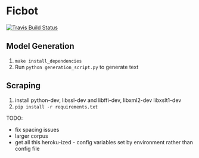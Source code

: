 Ficbot 
=======

[![Travis Build Status](https://travis-ci.org/thedeadparrot/ficbot.svg?branch=master)](https://travis-ci.org/thedeadparrot/ficbot)

Model Generation
----------------
1. `make install_dependencies`
2. Run `python generation_script.py` to generate text

Scraping
--------
1. install python-dev, libssl-dev and libffi-dev, libxml2-dev libxslt1-dev
2. `pip install -r requirements.txt`

TODO:
- fix spacing issues
- larger corpus
- get all this heroku-ized - config variables set by environment rather than config file
